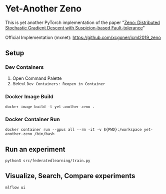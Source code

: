 # Yet-Another Zeno

This is yet another PyTorch implementation of the paper "[Zeno: Distributed Stochastic Gradient Descent with Suspicion-based Fault-tolerance](https://proceedings.mlr.press/v97/xie19b.html)"

Official Implementation (mxnet): <https://github.com/xcgoner/icml2019_zeno>

## Setup

### Dev Containers

1. Open Command Palette
2. Select `Dev Containers: Reopen in Container`

### Docker Image Build

```
docker image build -t yet-another-zeno .
```

### Docker Container Run

```
docker container run --gpus all --rm -it -v ${PWD}:/workspace yet-another-zeno /bin/bash
```

## Run an experiment

```
python3 src/federatedlearning/train.py
```

## Visualize, Search, Compare experiments

```
mlflow ui
```